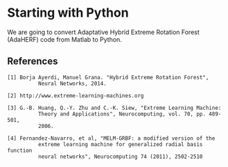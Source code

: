 Starting with Python
====================

We are going to convert Adaptative Hybrid Extreme Rotation Forest (AdaHERF) code from Matlab to Python.

References
----------
```
[1] Borja Ayerdi, Manuel Grana. "Hybrid Extreme Rotation Forest",
          Neural Networks, 2014.

[2] http://www.extreme-learning-machines.org 

[3] G.-B. Huang, Q.-Y. Zhu and C.-K. Siew, "Extreme Learning Machine:
          Theory and Applications", Neurocomputing, vol. 70, pp. 489-501,
          2006.
          
[4] Fernandez-Navarro, et al, "MELM-GRBF: a modified version of the  
          extreme learning machine for generalized radial basis function  
          neural networks", Neurocomputing 74 (2011), 2502-2510
```
